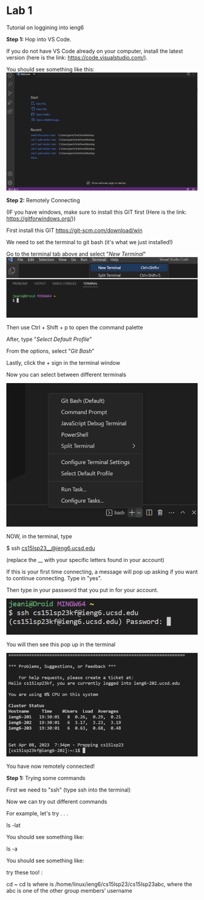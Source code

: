 # **Lab 1**
Tutorial on loggining into ieng6

**Step 1:**
Hop into VS Code.

If you do not have VS Code already on your computer, install the latest version (here is the link: https://code.visualstudio.com/).

You should see something like this:
![Image](vscode.png)

**Step 2:**
Remotely Connecting

(IF you have windows, make sure to install this GIT first (Here is the link: https://gitforwindows.org/))

First install this GIT https://git-scm.com/download/win

We need to set the terminal to git bash (it's what we just installed!)

Go to the terminal tab above and select "*New Terminal*"
![Image](terminal.png)
![Image](terminal_open.png)

Then use Ctrl + Shift + p to open the command palette

After, type "*Select Default Profile*"

From the options, select "*Git Bash*"

Lastly, click the + sign in the terminal window

Now you can select between different terminals

![Image](bash.png)

NOW, in the terminal, type 

$ ssh cs15lsp23__@ieng6.ucsd.edu

(replace the __ with your specific letters found in your account)

If this is your first time connecting, a message will pop up asking if you want to continue connecting. Type in "yes".

Then type in your password that you put in for your account.

![Image](password.png)

You will then see this pop up in the terminal

![Image](yay.png)

You have now remotely connected!

**Step 1:**
Trying some commands

First we need to "ssh" (type ssh into the terminal)

Now we can try out different commands

For example, let's try . . .

ls -lat

You should see something like:

ls -a

You should see something like:

try these too! : 

cd ~
cd
ls <directory> where <directory> is /home/linux/ieng6/cs15lsp23/cs15lsp23abc, where the abc is one of the other group members’ username








